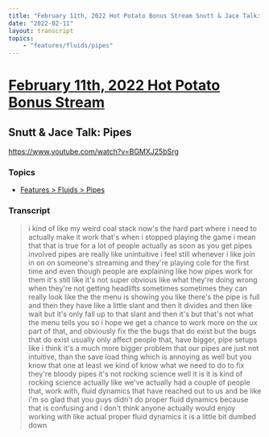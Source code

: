 ```yaml
---
title: "February 11th, 2022 Hot Potato Bonus Stream Snutt & Jace Talk: Pipes"
date: "2022-02-11"
layout: transcript
topics:
    - "features/fluids/pipes"
---
```

# [February 11th, 2022 Hot Potato Bonus Stream](../2022-02-11.md)
## Snutt & Jace Talk: Pipes
https://www.youtube.com/watch?v=BGMXJ25bSrg

### Topics
* [Features > Fluids > Pipes](../topics/features/fluids/pipes.md)

### Transcript

> i kind of like my weird coal stack now's the hard part where i need to actually make it work that's when i stopped playing the game i mean that that is true for a lot of people actually as soon as you get pipes involved pipes are really like unintuitive i feel still whenever i like join in on on someone's streaming and they're playing cole for the first time and even though people are explaining like how pipes work for them it's still like it's not super obvious like what they're doing wrong when they're not getting headlifts sometimes sometimes they can really look like the the menu is showing you like there's the pipe is full and then they have like a little slant and then it divides and then like wait but it's only fall up to that slant and then it's but that's not what the menu tells you so i hope we get a chance to work more on the ux part of that, and obviously fix the the bugs that do exist but the bugs that do exist usually only affect people that, have bigger, pipe setups like i think it's a much more bigger problem that our pipes are just not intuitive, than the save load thing which is annoying as well but you know that one at least we kind of know what we need to do to fix they're bloody pipes it's not rocking science well it is it is kind of rocking science actually like we've actually had a couple of people that, work with, fluid dynamics that have reached out to us and be like i'm so glad that you guys didn't do proper fluid dynamics because that is confusing and i don't think anyone actually would enjoy working with like actual proper fluid dynamics it is a little bit dumbed down
